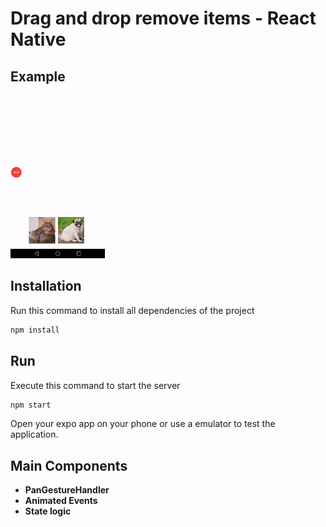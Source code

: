 # Drag and drop remove items - React Native

## Example

<img src="resources/demo.gif" height="40%" width="30%"/>

## Installation

Run this command to install all dependencies of the project

```bash
npm install
```

## Run

Execute this command to start the server

```bash
npm start
```

Open your expo app on your phone or use a emulator to test the application.


## Main Components

* **PanGestureHandler**
* **Animated Events**
* **State logic**
